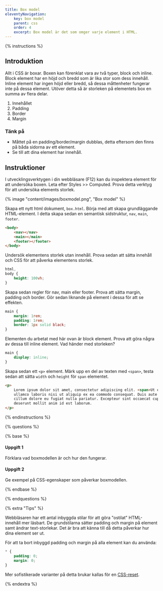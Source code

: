 ```yaml
---
title: Box model
eleventyNavigation:
    key: box model
    parent: css
    order: 4
    excerpt: Box model är det som omger varje element i HTML.
---
```


{% instructions %}

## Introduktion

Allt i CSS är boxar. Boxen kan förenklat vara av två typer, block och inline. Block element har en höjd och bredd som är lika stor som dess innehåll. Inline element har ingen höjd eller bredd, så dessa måttenheter fungerar inte på dessa element.
Utöver detta så är storleken på elementets box en summa av flera delar.

1. Innehållet
2. Padding
3. Border
4. Margin

### Tänk på

-   Måttet på en padding/border/margin dubblas, detta eftersom den finns på båda sidorna av ett element.
-   Se till att dina element har innehåll.

## Instruktioner

I utvecklingsverktygen i din webbläsare (F12) kan du inspektera element för att undersöka boxen. Leta efter Styles >> Computed. Prova detta verktyg för att undersöka elements storlek.

{% image "content/images/boxmodel.png", "Box model" %}

Skapa ett nytt html dokument, `box.html`. Börja med att skapa grundläggande HTML-element.
I detta skapa sedan en semantisk sidstruktur, `nav`, `main`, `footer`.

```html
<body>
    <nav></nav>
    <main></main>
    <footer></footer>
</body>
```

Undersök elementens storlek utan innehåll. Prova sedan att sätta innehåll och CSS för att påverka elementens storlek.

```css
html,
body {
    height: 100vh;
}
```

Skapa sedan regler för nav, main eller footer. Prova att sätta margin, padding och border.
Gör sedan liknande på element i dessa för att se effekten.

```css
main {
    margin: 1rem;
    padding: 1rem;
    border: 1px solid black;
}
```

Elementen du arbetat med här ovan är block element. Prova att göra några av dessa till inline element. Vad händer med storleken?

```css
main {
    display: inline;
}
```

Skapa sedan ett `<p>` element. Märk upp en del av texten med `<span>`, testa sedan att sätta `width` och `height` för `span` elementet.

```html
<p>
    Lorem ipsum dolor sit amet, consectetur adipiscing elit. <span>Ut enim ad minim veniam</span>, quis nostrud exercitation
    ullamco laboris nisi ut aliquip ex ea commodo consequat. Duis aute irure dolor in reprehenderit in voluptate velit esse
    cillum dolore eu fugiat nulla pariatur. Excepteur sint occaecat cupidatat non proident, sunt in culpa qui officia
    deserunt mollit anim id est laborum.
</p>
```


{% endinstructions %}

{% questions %}

{% base %}

#### Uppgift 1

Förklara vad boxmodellen är och hur den fungerar.

#### Uppgift 2

Ge exempel på CSS-egenskaper som påverkar boxmodellen.

{% endbase %}

{% endquestions %}

{% extra "Tips" %}

Webbläsaren har ett antal inbyggda stilar för att göra "ostilat" HTML-innehåll mer läsbart. De grundstilarna sätter padding och margin på element samt ändrar text-storlekar. Det är bra att känna till då detta påverkar hur dina element ser ut.

För att ta bort inbyggd padding och margin på alla element kan du använda:

```css
* {
    padding: 0;
    margin: 0;
}
```

Mer sofistikerade varianter på detta brukar kallas för en [CSS-reset](https://meyerweb.com/eric/tools/css/reset/).

{% endextra %}
